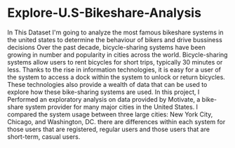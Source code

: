 # Explore-U.S-Bikeshare-Analysis
In This Dataset I'm going to analyze the most famous bikeshare systems in the united states to determine the behaviour of bikers and drive bussiness decisions
Over the past decade, bicycle-sharing systems have been growing in number and popularity in cities across the world. Bicycle-sharing systems allow users to rent bicycles for short trips, typically 30 minutes or less. Thanks to the rise in information technologies, it is easy for a user of the system to access a dock within the system to unlock or return bicycles. These technologies also provide a wealth of data that can be used to explore how these bike-sharing systems are used.
In this project, I Performed an exploratory analysis on data provided by Motivate, a bike-share system provider for many major cities in the United States. I compared the system usage between three large cities: New York City, Chicago, and Washington, DC.  there are differences within each system for those users that are registered, regular users and those users that are short-term, casual users.
